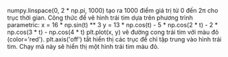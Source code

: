 numpy.linspace(0, 2 * np.pi, 1000) tạo ra 1000 điểm giá trị từ 0 đến 2π cho trục thời gian.
Công thức để vẽ hình trái tim dựa trên phương trình parametric:
x = 16 * np.sin(t) ** 3
y = 13 * np.cos(t) - 5 * np.cos(2 * t) - 2 * np.cos(3 * t) - np.cos(4 * t)
plt.plot(x, y) vẽ đường cong trái tim với màu đỏ (color='red').
plt.axis('off') tắt hiển thị các trục để chỉ tập trung vào hình trái tim.
Chạy mã này sẽ hiển thị một hình trái tim màu đỏ.

